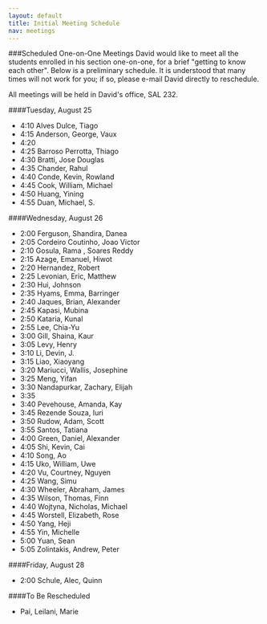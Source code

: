 ```yaml
---
layout: default
title: Initial Meeting Schedule
nav: meetings
---
```


###Scheduled One-on-One Meetings
David would like to meet all the students enrolled in his section one-on-one, for a brief "getting to know each other". Below is a preliminary schedule. It is understood that many times will not work for you; if so, please e-mail David directly to reschedule.

All meetings will be held in David's office, SAL 232.

####Tuesday, August 25

+ 4:10 Alves Dulce, Tiago
+ 4:15 Anderson, George, Vaux
+ 4:20 
+ 4:25 Barroso Perrotta, Thiago
+ 4:30 Bratti, Jose Douglas
+ 4:35 Chander, Rahul
+ 4:40 Conde, Kevin, Rowland
+ 4:45 Cook, William, Michael
+ 4:50 Huang, Yining
+ 4:55 Duan, Michael, S.

####Wednesday, August 26
+ 2:00 Ferguson, Shandira, Danea
+ 2:05 Cordeiro Coutinho, Joao Victor
+ 2:10 Gosula, Rama , Soares Reddy
+ 2:15 Azage, Emanuel, Hiwot
+ 2:20 Hernandez, Robert
+ 2:25 Levonian, Eric, Matthew
+ 2:30 Hui, Johnson
+ 2:35 Hyams, Emma, Barringer
+ 2:40 Jaques, Brian, Alexander
+ 2:45 Kapasi, Mubina
+ 2:50 Kataria, Kunal
+ 2:55 Lee, Chia-Yu
+ 3:00 Gill, Shaina, Kaur
+ 3:05 Levy, Henry
+ 3:10 Li, Devin, J.
+ 3:15 Liao, Xiaoyang
+ 3:20 Mariucci, Wallis, Josephine
+ 3:25 Meng, Yifan
+ 3:30 Nandapurkar, Zachary, Elijah
+ 3:35 
+ 3:40 Pevehouse, Amanda, Kay
+ 3:45 Rezende Souza, Iuri
+ 3:50 Rudow, Adam, Scott
+ 3:55 Santos, Tatiana
+ 4:00 Green, Daniel, Alexander
+ 4:05 Shi, Kevin, Cai
+ 4:10 Song, Ao
+ 4:15 Uko, William, Uwe
+ 4:20 Vu, Courtney, Nguyen
+ 4:25 Wang, Simu
+ 4:30 Wheeler, Abraham, James
+ 4:35 Wilson, Thomas, Finn
+ 4:40 Wojtyna, Nicholas, Michael
+ 4:45 Worstell, Elizabeth, Rose
+ 4:50 Yang, Heji
+ 4:55 Yin, Michelle
+ 5:00 Yuan, Sean
+ 5:05 Zolintakis, Andrew, Peter

####Friday, August 28
+ 2:00 Schule, Alec, Quinn

####To Be Rescheduled
+ Pai, Leilani, Marie
